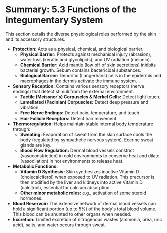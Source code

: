 # Summary: 5.3 Functions of the Integumentary System

This section details the diverse physiological roles performed by the skin and its accessory structures.

*   **Protection:** Acts as a physical, chemical, and biological barrier.
    *   **Physical Barrier:** Protects against mechanical injury (abrasion), water loss (keratin and glycolipids), and UV radiation (melanin).
    *   **Chemical Barrier:** Acid mantle (low pH of skin secretions) inhibits bacterial growth. Sebum contains bactericidal substances.
    *   **Biological Barrier:** Dendritic (Langerhans) cells in the epidermis and macrophages in the dermis activate the immune system.
*   **Sensory Reception:** Contains various sensory receptors (nerve endings) that detect stimuli from the external environment.
    *   **Tactile (Meissner's) Corpuscles & Merkel Cells:** Detect light touch.
    *   **Lamellated (Pacinian) Corpuscles:** Detect deep pressure and vibration.
    *   **Free Nerve Endings:** Detect pain, temperature, and touch.
    *   **Hair Follicle Receptors:** Detect hair movement.
*   **Thermoregulation:** Helps maintain stable internal body temperature through:
    *   **Sweating:** Evaporation of sweat from the skin surface cools the body (regulated by sympathetic nervous system). Eccrine sweat glands are key.
    *   **Blood Flow Regulation:** Dermal blood vessels constrict (vasoconstriction) in cold environments to conserve heat and dilate (vasodilation) in hot environments to release heat.
*   **Metabolic Functions:**
    *   **Vitamin D Synthesis:** Skin synthesizes inactive Vitamin D (cholecalciferol) when exposed to UV radiation. This precursor is then modified by the liver and kidneys into active Vitamin D (calcitriol), essential for calcium absorption.
    *   **Other minor metabolic roles:** e.g., activation of some steroid hormones.
*   **Blood Reservoir:** The extensive network of dermal blood vessels can hold a significant portion (up to 5%) of the body's total blood volume. This blood can be shunted to other organs when needed.
*   **Excretion:** Limited excretion of nitrogenous wastes (ammonia, urea, uric acid), salts, and water occurs through sweat.

